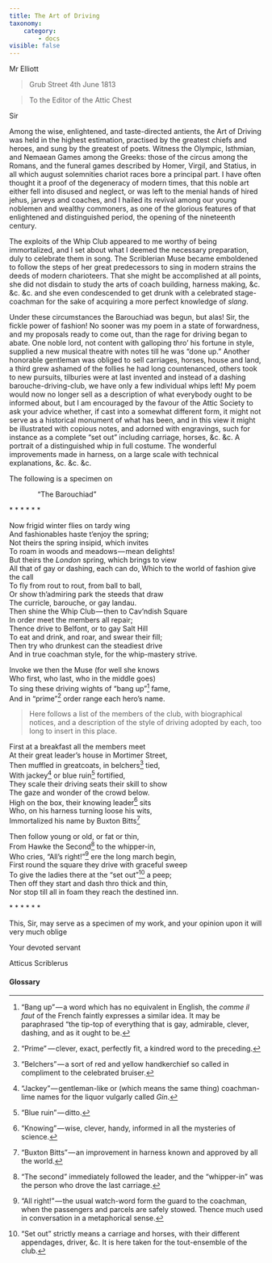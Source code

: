 ```yaml
---
title: The Art of Driving
taxonomy:
    category:
        - docs
visible: false
---
```


<div class="author">Mr Elliott</div>

> Grub Street 4th June 1813

> To the Editor of the Attic Chest

Sir

Among the wise, enlightened, and taste-directed antients, the Art of Driving was held in the highest estimation, practised by the greatest chiefs and heroes, and sung by the greatest of poets. Witness the Olympic, Isthmian, and Nemaean Games among the Greeks: those of the circus among the Romans, and the funeral games described by Homer, Virgil, and Statius, in all which august solemnities chariot races bore a principal part. I have often thought it a proof of the degeneracy of modern times, that this noble art either fell into disused and neglect, or was left to the menial hands of hired jehus, jarveys and coaches, and I hailed its revival among our young noblemen and wealthy commoners, as one of the glorious features of that enlightened and distinguished period, the opening of the nineteenth century.  

The exploits of the Whip Club appeared to me worthy of being immortalized, and I set about what I deemed the necessary preparation, duly to celebrate them in song. The Scriblerian Muse became emboldened to follow the steps of her great predecessors to sing in modern strains the deeds of modern charioteers. That she might be accomplished at all points, she did not disdain to study the arts of coach building, harness making, &c. &c. &c. and she even condescended to get drunk with a celebrated stage-coachman for the sake of acquiring a more perfect knowledge of *slang*.

Under these circumstances the Barouchiad was begun, but alas! Sir, the fickle power of fashion! No sooner was my poem in a state of forwardness, and my proposals ready to come out, than the rage for driving began to abate. One noble lord, not content with galloping thro’ his fortune in style, supplied a new musical theatre with notes till he was “done up.” Another honorable gentleman was obliged to sell carriages, horses, house and land, a third grew ashamed of the follies he had long countenanced, others took to new pursuits, tilburies were at last invented and instead of a dashing barouche-driving-club, we have only a few individual whips left! My poem would now no longer sell as a description of what everybody ought to be informed about, but I am encouraged by the favour of the Attic Society to ask your advice whether, if cast into a somewhat different form, it might not serve as a historical monument of what has been, and in this view it might be illustrated with copious notes, and adorned with engravings, such for instance as a complete “set out” including carriage, horses, &c. &c. A portrait of a distinguished whip in full costume. The wonderful improvements made in harness, on a large scale with technical explanations, &c. &c. &c.  

The following is a specimen on

&emsp;&emsp;&emsp;&emsp;“The Barouchiad”

&#42; &#42; &#42; &#42; &#42; &#42;

Now frigid winter flies on tardy wing  
And fashionables haste t’enjoy the spring;  
Not theirs the spring insipid, which invites  
To roam in woods and meadows — mean delights!  
But theirs the *London* spring, which brings to view  
All that of gay or dashing, each can do,
Which to the world of fashion give the call  
To fly from rout to rout, from ball to ball,  
Or show th’admiring park the steeds that draw  
The curricle, barouche, or gay landau.  
Then shine the Whip Club — then to Cav’ndish Square  
In order meet the members all repair;  
Thence drive to Belfont, or to gay Salt Hill  
To eat and drink, and roar, and swear their fill;  
Then try who drunkest can the steadiest drive  
And in true coachman style, for the whip-mastery strive.  

Invoke we then the Muse (for well she knows  
Who first, who last, who in the middle goes)  
To sing these driving wights of “bang up”[^1] fame,  
And in “prime”[^2] order range each hero’s name.

> Here follows a list of the members of the club, with biographical notices, and a description of the style of driving adopted by each, too long to insert in this place.

First at a breakfast all the members meet  
At their great leader’s house in Mortimer Street,  
Then muffled in greatcoats, in belchers[^3] tied,  
With jackey[^4] or blue ruin[^5] fortified,  
They scale their driving seats their skill to show  
The gaze and wonder of the crowd below.  
High on the box, their knowing leader[^6] sits  
Who, on his harness turning loose his wits,  
Immortalized his name by Buxton Bitts[^7]

Then follow young or old, or fat or thin,  
From Hawke the Second[^8] to the whipper-in,  
Who cries, “All’s right!”[^9] ere the long march begin,  
First round the square they drive with graceful sweep  
To give the ladies there at the “set out”[^10] a peep;  
Then off they start and dash thro thick and thin,  
Nor stop till all in foam they reach the destined inn.

&#42; &#42; &#42; &#42; &#42; &#42;

This, Sir, may serve as a specimen of my work, and your opinion upon it will very much oblige

Your devoted servant

Atticus Scriblerus

#### Glossary

[^1]: “Bang up” — a word which has no equivalent in English, the *comme il faut* of the French faintly expresses a similar idea. It may be paraphrased “the tip-top of everything that is gay, admirable, clever, dashing, and as it ought to be.

[^2]: “Prime”  — clever, exact, perfectly fit, a kindred word to the preceding.  

[^3]: “Belchers” — a sort of red and yellow handkerchief so called in compliment to the celebrated bruiser.  

[^4]: “Jackey” — gentleman-like or (which means the same thing) coachman-lime names for the liquor vulgarly called *Gin*.

[^5]: “Blue ruin” — ditto.

[^6]: “Knowing” — wise, clever, handy, informed in all the mysteries of science.  

[^7]: “Buxton Bitts” — an improvement in harness known and approved by all the world.  

[^8]: “The second” immediately followed the leader, and the “whipper-in” was the person who drove the last carriage.  

[^9]: “All right!” — the usual watch-word form the guard to the coachman, when the passengers and parcels are safely stowed. Thence much used in conversation in a metaphorical sense.

[^10]: “Set out” strictly means a carriage and horses, with their different appendages, driver, &c. It is here taken for the tout-ensemble of the club.


